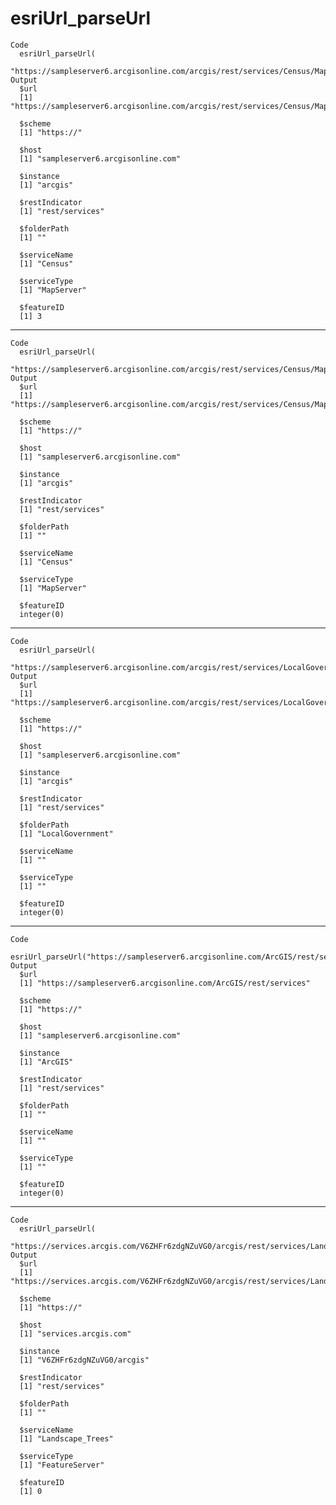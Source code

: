 # esriUrl_parseUrl

    Code
      esriUrl_parseUrl(
        "https://sampleserver6.arcgisonline.com/arcgis/rest/services/Census/MapServer/3")
    Output
      $url
      [1] "https://sampleserver6.arcgisonline.com/arcgis/rest/services/Census/MapServer/3"
      
      $scheme
      [1] "https://"
      
      $host
      [1] "sampleserver6.arcgisonline.com"
      
      $instance
      [1] "arcgis"
      
      $restIndicator
      [1] "rest/services"
      
      $folderPath
      [1] ""
      
      $serviceName
      [1] "Census"
      
      $serviceType
      [1] "MapServer"
      
      $featureID
      [1] 3
      

---

    Code
      esriUrl_parseUrl(
        "https://sampleserver6.arcgisonline.com/arcgis/rest/services/Census/MapServer")
    Output
      $url
      [1] "https://sampleserver6.arcgisonline.com/arcgis/rest/services/Census/MapServer"
      
      $scheme
      [1] "https://"
      
      $host
      [1] "sampleserver6.arcgisonline.com"
      
      $instance
      [1] "arcgis"
      
      $restIndicator
      [1] "rest/services"
      
      $folderPath
      [1] ""
      
      $serviceName
      [1] "Census"
      
      $serviceType
      [1] "MapServer"
      
      $featureID
      integer(0)
      

---

    Code
      esriUrl_parseUrl(
        "https://sampleserver6.arcgisonline.com/arcgis/rest/services/LocalGovernment")
    Output
      $url
      [1] "https://sampleserver6.arcgisonline.com/arcgis/rest/services/LocalGovernment"
      
      $scheme
      [1] "https://"
      
      $host
      [1] "sampleserver6.arcgisonline.com"
      
      $instance
      [1] "arcgis"
      
      $restIndicator
      [1] "rest/services"
      
      $folderPath
      [1] "LocalGovernment"
      
      $serviceName
      [1] ""
      
      $serviceType
      [1] ""
      
      $featureID
      integer(0)
      

---

    Code
      esriUrl_parseUrl("https://sampleserver6.arcgisonline.com/ArcGIS/rest/services")
    Output
      $url
      [1] "https://sampleserver6.arcgisonline.com/ArcGIS/rest/services"
      
      $scheme
      [1] "https://"
      
      $host
      [1] "sampleserver6.arcgisonline.com"
      
      $instance
      [1] "ArcGIS"
      
      $restIndicator
      [1] "rest/services"
      
      $folderPath
      [1] ""
      
      $serviceName
      [1] ""
      
      $serviceType
      [1] ""
      
      $featureID
      integer(0)
      

---

    Code
      esriUrl_parseUrl(
        "https://services.arcgis.com/V6ZHFr6zdgNZuVG0/arcgis/rest/services/Landscape_Trees/FeatureServer/0/")
    Output
      $url
      [1] "https://services.arcgis.com/V6ZHFr6zdgNZuVG0/arcgis/rest/services/Landscape_Trees/FeatureServer/0/"
      
      $scheme
      [1] "https://"
      
      $host
      [1] "services.arcgis.com"
      
      $instance
      [1] "V6ZHFr6zdgNZuVG0/arcgis"
      
      $restIndicator
      [1] "rest/services"
      
      $folderPath
      [1] ""
      
      $serviceName
      [1] "Landscape_Trees"
      
      $serviceType
      [1] "FeatureServer"
      
      $featureID
      [1] 0
      

